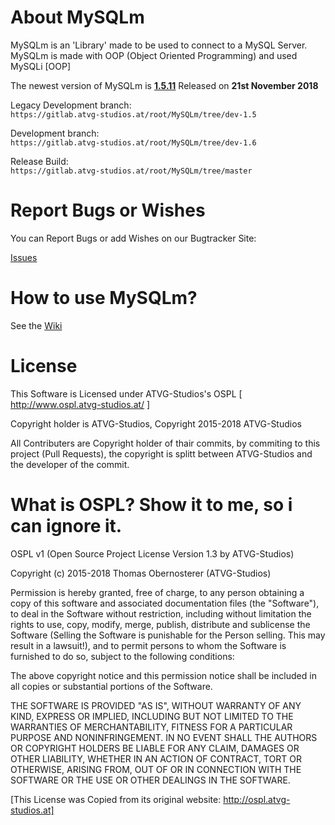 # About MySQLm
MySQLm is an 'Library' made to be used to connect to a MySQL Server.
MySQLm is made with OOP (Object Oriented Programming) and used MySQLi [OOP]

The newest version of MySQLm is **[1.5.11](https://gitlab.atvg-studios.at/root/MySQLm/tags/v1.5.11)** Released on **21st November 2018**

Legacy Development branch:  
`https://gitlab.atvg-studios.at/root/MySQLm/tree/dev-1.5`

Development branch:  
`https://gitlab.atvg-studios.at/root/MySQLm/tree/dev-1.6`

Release Build:  
`https://gitlab.atvg-studios.at/root/MySQLm/tree/master`

# Report Bugs or Wishes  
You can Report Bugs or add Wishes on our Bugtracker Site:  

[Issues](https://gitlab.atvg-studios.at/root/MySQLm/issues)

# How to use MySQLm?
See the [Wiki](https://gitlab.atvg-studios.at/root/MySQLm/wikis/home)

# License
This Software is Licensed under ATVG-Studios's OSPL [ http://www.ospl.atvg-studios.at/ ]

Copyright holder is ATVG-Studios, Copyright 2015-2018 ATVG-Studios

All Contributers are Copyright holder of thair commits, by commiting to this project (Pull Requests), the copyright is splitt between ATVG-Studios and the developer of the commit.

# What is OSPL? Show it to me, so i can ignore it.
OSPL v1 (Open Source Project License Version 1.3 by ATVG-Studios)

Copyright (c) 2015-2018 Thomas Obernosterer (ATVG-Studios)

Permission is hereby granted, free of charge, to any person obtaining a copy of this software and associated documentation files (the "Software"), to deal in the Software without restriction, including without limitation the rights to use, copy, modify, merge, publish, distribute and sublicense the Software (Selling the Software is punishable for the Person selling. This may result in a lawsuit!), and to permit persons to whom the Software is furnished to do so, subject to the following conditions:

The above copyright notice and this permission notice shall be included in all copies or substantial portions of the Software.

THE SOFTWARE IS PROVIDED "AS IS", WITHOUT WARRANTY OF ANY KIND, EXPRESS OR IMPLIED, INCLUDING BUT NOT LIMITED TO THE WARRANTIES OF MERCHANTABILITY, FITNESS FOR A PARTICULAR PURPOSE AND NONINFRINGEMENT. IN NO EVENT SHALL THE AUTHORS OR COPYRIGHT HOLDERS BE LIABLE FOR ANY CLAIM, DAMAGES OR OTHER LIABILITY, WHETHER IN AN ACTION OF CONTRACT, TORT OR OTHERWISE, ARISING FROM, OUT OF OR IN CONNECTION WITH THE SOFTWARE OR THE USE OR OTHER DEALINGS IN THE SOFTWARE.

[This License was Copied from its original website: http://ospl.atvg-studios.at]
